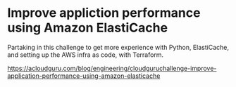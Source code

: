 # Improve appliction performance using Amazon ElastiCache

Partaking in this challenge to get more experience with Python, ElastiCache, and setting up the AWS infra as code, with Terraform. 

https://acloudguru.com/blog/engineering/cloudguruchallenge-improve-application-performance-using-amazon-elasticache

